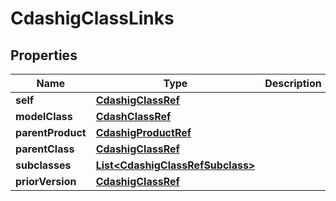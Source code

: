 

# CdashigClassLinks

## Properties

Name | Type | Description | Notes
------------ | ------------- | ------------- | -------------
**self** | [**CdashigClassRef**](CdashigClassRef.md) |  |  [optional]
**modelClass** | [**CdashClassRef**](CdashClassRef.md) |  |  [optional]
**parentProduct** | [**CdashigProductRef**](CdashigProductRef.md) |  |  [optional]
**parentClass** | [**CdashigClassRef**](CdashigClassRef.md) |  |  [optional]
**subclasses** | [**List&lt;CdashigClassRefSubclass&gt;**](CdashigClassRefSubclass.md) |  |  [optional]
**priorVersion** | [**CdashigClassRef**](CdashigClassRef.md) |  |  [optional]




